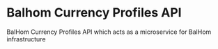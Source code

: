 # Balhom Currency Profiles API

BalHom Currency Profiles API which acts as a microservice for BalHom infrastructure
